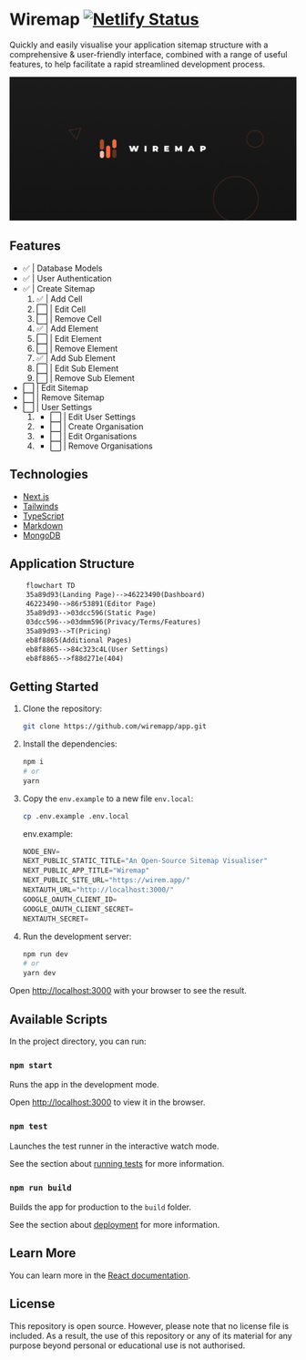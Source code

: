 # Wiremap [![Netlify Status](https://api.netlify.com/api/v1/badges/28019c7f-f0ff-4902-8f9c-8a908ebacd22/deploy-status)](https://app.netlify.com/sites/wiremap/deploys)

Quickly and easily visualise your application sitemap structure with a comprehensive & user-friendly interface, combined with a range of useful features, to help facilitate a rapid streamlined development process.

![Thumbnail](/public/images/thumb-min.png)

## Features

- ✅ | Database Models
- ✅ | User Authentication
- ✅ | Create Sitemap
    1. ✅ | Add Cell
    2. ⬜️ | Edit Cell
    3. ⬜️ | Remove Cell
    4. ✅ | Add Element
    5. ⬜️ | Edit Element
    6. ⬜️ | Remove Element
    7. ✅ | Add Sub Element
    8. ⬜️ | Edit Sub Element
    9. ⬜️ | Remove Sub Element
- ⬜️ | Edit Sitemap
- ⬜️ | Remove Sitemap
- ⬜️ | User Settings
    1. - ⬜️ | Edit User Settings
    2. - ⬜️ | Create Organisation
    3. - ⬜️ | Edit Organisations
    4. - ⬜️ | Remove Organisations

## Technologies

- [Next.js](http://next.js/)
- [Tailwinds](http://tailwinds.com/)
- [TypeScript](http://typejs.org/)
- [Markdown](http://markdown.org/)
- [MongoDB](http://mongodb.org/)

## Application Structure

```mermaid
    flowchart TD
    35a89d93(Landing Page)-->46223490(Dashboard)
    46223490-->86r53891(Editor Page)
    35a89d93-->03dcc596(Static Page)
    03dcc596-->03dmm596(Privacy/Terms/Features)
    35a89d93-->T(Pricing)
    eb8f8865(Additional Pages)
    eb8f8865-->84c323c4L(User Settings)
    eb8f8865-->f88d271e(404)
```

## Getting Started

1. Clone the repository:

    ```bash
    git clone https://github.com/wiremapp/app.git
    ```

2. Install the dependencies:

    ```bash
    npm i
    # or
    yarn
    ```

3. Copy the `env.example` to a new file `env.local`:

    ```bash
    cp .env.example .env.local
    ```

    env.example:

    ```js
    NODE_ENV=
    NEXT_PUBLIC_STATIC_TITLE="An Open-Source Sitemap Visualiser"
    NEXT_PUBLIC_APP_TITLE="Wiremap"
    NEXT_PUBLIC_SITE_URL="https://wirem.app/"
    NEXTAUTH_URL="http://localhost:3000/"
    GOOGLE_OAUTH_CLIENT_ID=
    GOOGLE_OAUTH_CLIENT_SECRET=
    NEXTAUTH_SECRET=
    ```

4. Run the development server:

    ```bash
    npm run dev
    # or
    yarn dev
    ```

Open [http://localhost:3000](http://localhost:3000) with your browser to see the result.

## Available Scripts

In the project directory, you can run:

### `npm start`

Runs the app in the development mode.

Open [http://localhost:3000](http://localhost:3000) to view it in the browser.

### `npm test`

Launches the test runner in the interactive watch mode.

See the section about [running tests](https://facebook.github.io/create-react-app/docs/running-tests) for more information.

### `npm run build`

Builds the app for production to the `build` folder.

See the section about [deployment](https://facebook.github.io/create-react-app/docs/deployment) for more information.

## Learn More

You can learn more in the [React documentation](https://reactjs.org/).

## License

This repository is open source. However, please note that no license file is included. As a result, the use of this repository or any of its material for any purpose beyond personal or educational use is not authorised.
